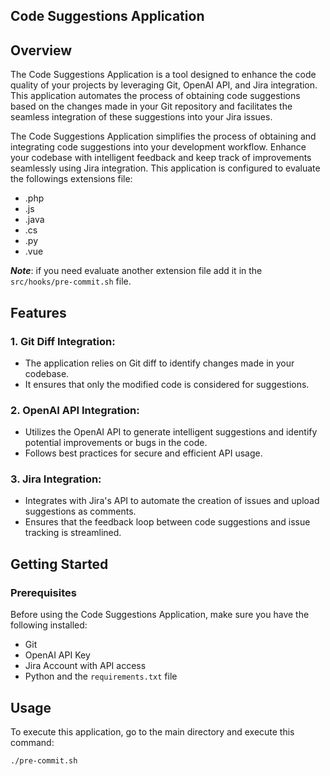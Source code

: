 ## Code Suggestions Application

## Overview
The Code Suggestions Application is a tool designed to enhance the code quality of your projects by leveraging Git, 
OpenAI API, and Jira integration. This application automates the process of obtaining code suggestions based on the 
changes made in your Git repository and facilitates the seamless integration of these suggestions into your Jira issues.

The Code Suggestions Application simplifies the process of obtaining and integrating code suggestions into your 
development workflow. Enhance your codebase with intelligent feedback and keep track of improvements seamlessly using 
Jira integration. This application is configured to evaluate the followings extensions file:
- .php
- .js
- .java
- .cs
- .py
- .vue

***Note***: if you need evaluate another extension file add it in the `src/hooks/pre-commit.sh` file.

## Features
### 1. Git Diff Integration:
* The application relies on Git diff to identify changes made in your codebase.
* It ensures that only the modified code is considered for suggestions.

### 2. OpenAI API Integration:
* Utilizes the OpenAI API to generate intelligent suggestions and identify potential improvements or bugs in the code.
* Follows best practices for secure and efficient API usage.

### 3. Jira Integration:
* Integrates with Jira's API to automate the creation of issues and upload suggestions as comments.
* Ensures that the feedback loop between code suggestions and issue tracking is streamlined.


## Getting Started
### Prerequisites
Before using the Code Suggestions Application, make sure you have the following installed:
* Git
* OpenAI API Key
* Jira Account with API access
* Python and the `requirements.txt` file

## Usage
To execute this application, go to the main directory and execute this command:
```bash
./pre-commit.sh
```
